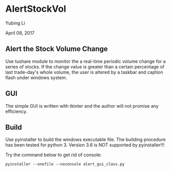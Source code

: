 # AlertStockVol
Yubing Li

April 08, 2017

## Alert the Stock Volume Change

Use tushare module to monitor the a real-time periodic volume change for a series of stocks. If the change value is greater than a certain percentage of last trade-day's whole volume, the user is altered by a taskbar and caption flash under windows system.

## GUI
The simple GUI is written with tkinter and the author will not promise any efficiency.

## Build
Use pyinstaller to build the windows executable file. The building procedure has been tested for python 3. Version 3.6 is NOT supported by pyinstaller!!!

Try the command below to get rid of console:
~~~~
pyinstaller --onefile --noconsole alert_gui_class.py
~~~~
